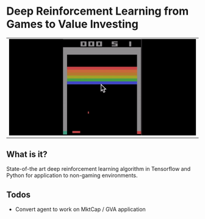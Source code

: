 # Deep Reinforcement Learning from Games to Value Investing

<table>
  <tr>
    <td><img src="/assets/dqn_BreakoutDeterministic-v3_170514 79_Play_wide.gif?raw=true"></td>
  </tr>
</table>

## What is it?
State-of-the art deep reinforcement learning algorithm in Tensorflow and Python for application to non-gaming environments.

## Todos
- Convert agent to work on MktCap / GVA application
